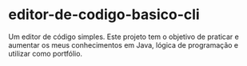 # editor-de-codigo-basico-cli

Um editor de código simples. Este projeto tem o objetivo de praticar
e aumentar os meus conhecimentos em Java, lógica de programação
e utilizar como portfólio.
